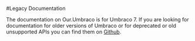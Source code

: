 #Legacy Documentation

The documentation on Our.Umbraco is for Umbraco 7. If you are looking for documentation for older versions of Umbraco or for deprecated or old unsupported APIs you can find them on [Github](https://github.com/umbraco/UmbracoDocs/blob/v7-documentation/index.md).
